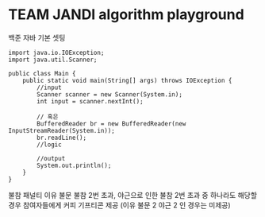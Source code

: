 # TEAM JANDI algorithm playground

백준 자바 기본 셋팅
```
import java.io.IOException;
import java.util.Scanner;

public class Main {
    public static void main(String[] args) throws IOException {
        //input
        Scanner scanner = new Scanner(System.in);
        int input = scanner.nextInt();

        // 혹은
        BufferedReader br = new BufferedReader(new InputStreamReader(System.in));
        br.readLine();
        //logic

        //output
        System.out.println();
    }
}
```

불참 패널티
이유 불문 불참 2번 초과, 야근으로 인한 불참 2번 초과 중 하나라도 해당할 경우 참여자들에게 커피 기프티콘 제공
(이유 불문 2 야근 2 인 경우는 미제공)
